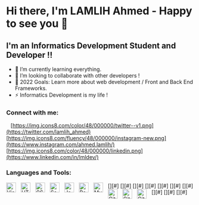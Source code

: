 # Hi there, I'm LAMLIH Ahmed - Happy to see you 👋 

## I'm an Informatics Development Student and Developer !!

- 📕 I’m currently learning everything.
- 👯 I’m looking to collaborate with other developers !
- 🥅 2022 Goals: Learn more about web development / Front and Back End Frameworks.
- ⚡ Informatics Development is my life !

### Connect with me:

[](images/facebook.svg)
&nbsp;&nbsp;
[https://img.icons8.com/color/48/000000/twitter--v1.png](https://twitter.com/lamlih_ahmed)
&nbsp;&nbsp;
[https://img.icons8.com/fluency/48/000000/instagram-new.png](https://www.instagram.com/ahmed.lamlih/)
&nbsp;&nbsp;
[https://img.icons8.com/color/48/000000/linkedin.png](https://www.linkedin.com/in/lmldev/)

### Languages and Tools:

[<img align="left" alt="Visual Studio Code" width="26px" src="https://cdn.jsdelivr.net/gh/devicons/devicon/icons/vscode/vscode-original.svg" style="padding-right:10px;" />][#]
[<img align="left" alt="HTML5" width="26px" src="https://cdn.jsdelivr.net/gh/devicons/devicon/icons/html5/html5-original.svg" style="padding-right:10px;" />][#]
[<img align="left" alt="CSS3" width="26px" src="https://cdn.jsdelivr.net/gh/devicons/devicon/icons/css3/css3-original.svg" style="padding-right:10px;" />][#]
[<img align="left" alt="Sass" width="26px" src="https://cdn.jsdelivr.net/gh/devicons/devicon/icons/sass/sass-original.svg" style="padding-right:10px;" />][#]
[<img align="left" alt="JavaScript" width="26px" src="https://cdn.jsdelivr.net/gh/devicons/devicon/icons/javascript/javascript-original.svg" style="padding-right:10px;" />][#]
[<img align="left" alt="React" width="26px" src="https://cdn.jsdelivr.net/gh/devicons/devicon/icons/react/react-original.svg" style="padding-right:10px;" />][#]
[<img align="left" alt="MySQL" width="26px" src="https://cdn.jsdelivr.net/gh/devicons/devicon/icons/mysql/mysql-original.svg" style="padding-right:10px;" />][#]
[<img align="left" alt="Git" width="26px" src="https://cdn.jsdelivr.net/gh/devicons/devicon/icons/git/git-original.svg" style="padding-right:10px;" />][#]
[<img align="left" alt="GitHub" width="26px" src="https://user-images.githubusercontent.com/3369400/139447912-e0f43f33-6d9f-45f8-be46-2df5bbc91289.png" style="padding-right:10px;" />][#]
[<img align="left" alt="GitHub" width="26px" src="https://user-images.githubusercontent.com/3369400/139448065-39a229ba-4b06-434b-bc67-616e2ed80c8f.png" style="padding-right:10px;" />][#]
<br />
<br />

[twitter]: https://twitter.com/lamlih_ahmed
[facebook]: https://www.facebook.com/ahmed.lamlih.581/
[instagram]: https://www.instagram.com/ahmed.lamlih/
[linkedin]: https://www.linkedin.com/in/lmldev/
